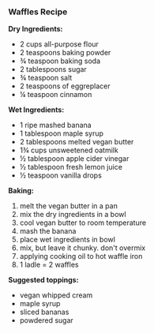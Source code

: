### Waffles Recipe

**Dry Ingredients:**
- 2 cups all-purpose flour
- 2 teaspoons baking powder
- ¾ teaspoon baking soda
- 2 tablespoons sugar
- ¾ teaspoon salt
- 2 teaspoons of eggreplacer
- ¼ teaspoon cinnamon 

**Wet Ingredients:**
- 1 ripe mashed banana
- 1 tablespoon maple syrup
- 2 tablespoons melted vegan butter
- 1¾ cups unsweetened oatmilk
- ½ tablespoon apple cider vinegar
- ½ tablespoon fresh lemon juice
- ½ teaspoon vanilla drops

**Baking:**
1. melt the vegan butter in a pan
2. mix the dry ingredients in a bowl
3. cool vegan butter to room temperature 
4. mash the banana
5. place wet ingredients in bowl
6. mix, but leave it chunky. don't overmix
7. applying cooking oil to hot waffle iron
8. 1 ladle = 2 waffles

**Suggested toppings:**
- vegan whipped cream
- maple syrup
- sliced bananas
- powdered sugar 
